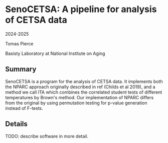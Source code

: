 
# SenoCETSA: A pipeline for analysis of CETSA data

2024-2025

Tomas Pierce

Basisty Laboratory at National Institute on Aging

## Summary

SenoCETSA is a program for the analysis of CETSA data.
It implements both the NPARC approach originally described in ref (Childs et al 2019),
and a method we call ITA which combines the correlated student tests of
different temperatures by Brown's method.
Our implementation of NPARC differs from the original by using permutation testing
for p-value generation instead of F-tests.

## Details

TODO: describe software in more detail.

